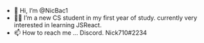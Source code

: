 - 👋 Hi, I’m @NicBac1
- 👀🌱 I’m a new CS student in my first year of study. currently very interested in learning JSReact.
- 📫 How to reach me ... Discord. Nick710#2234 
